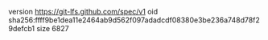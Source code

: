 version https://git-lfs.github.com/spec/v1
oid sha256:ffff9be1dea11e2464ab9d562f097adadcdf08380e3be236a748d78f29defcb1
size 6827

